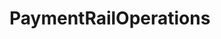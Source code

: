 # PaymentRailOperations   

<script src="https://unpkg.com/@stoplight/elements/web-components.min.js"></script>
<link rel="stylesheet" href="https://unpkg.com/@stoplight/elements/styles.min.css">

<elements-api
  apiDescriptionUrl="PaymentRailOperations.yaml"
  layout="sidebar"
  router="hash"
  hideTryIt="false"
  hideSchemas="false"
  hideInternal="false"
/>
